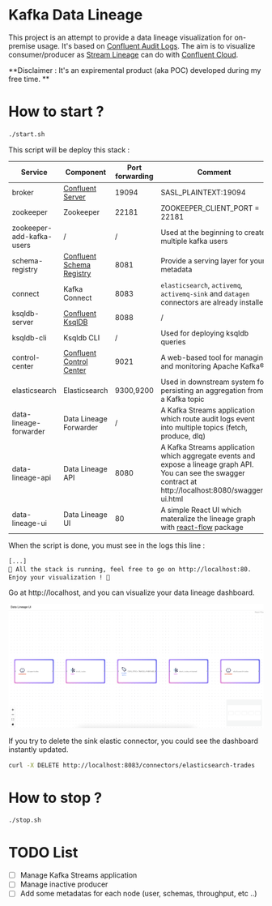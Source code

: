 # Kafka Data Lineage

This project is an attempt to provide a data lineage visualization for on-premise usage. It's based on [Confluent Audit Logs](https://docs.confluent.io/platform/current/security/audit-logs/audit-logs-concepts.html). The aim is to visualize consumer/producer as [Stream Lineage](https://docs.confluent.io/cloud/current/stream-governance/stream-lineage.html#summary-of-navigation-paths) can do with [Confluent Cloud](https://www.confluent.io/confluent-cloud/). 

**Disclaimer : It's an expiremental product (aka POC) developed during my free time. **

# How to start ? 

``` bash
./start.sh
```

This script will be deploy this stack :

| Service  | Component  | Port forwarding  |  Comment  |
|---|---|---|---|
| broker  | [Confluent Server](https://docs.confluent.io/platform/current/installation/available_packages.html#confluent-server)  | 19094  | SASL_PLAINTEXT:19094  |
| zookeeper  | Zookeeper  | 22181  | ZOOKEEPER_CLIENT_PORT = 22181  |
| zookeeper-add-kafka-users  | /  | /  | Used at the beginning to create multiple kafka users  |
| schema-registry  | [Confluent Schema Registry](https://docs.confluent.io/platform/current/schema-registry/index.html)  | 8081  | Provide a serving layer for your metadata  |
| connect  | Kafka Connect  | 8083  | `elasticsearch`, `activemq`, `activemq-sink` and `datagen` connectors are already installed  |
| ksqldb-server  | [Confluent KsqlDB](https://www.confluent.io/product/ksqldb/?utm_medium=sem&utm_source=google&utm_campaign=ch.sem_br.nonbrand_tp.prs_tgt.kafka_mt.xct_rgn.namer_lng.eng_dv.all_con.kafka-ksql&utm_term=ksqldb&creative=&device=c&placement=&gclid=Cj0KCQiAmaibBhCAARIsAKUlaKQeVOUGaFF1R6X9kII8WSjlXRss8WEap1o12Xl8PspVIGTTSspJ6XkaAvDEEALw_wcB)  | 8088  | /  |
| ksqldb-cli  | Ksqldb CLI |  /  | Used for deploying ksqldb queries   |
| control-center | [Confluent Control Center](https://docs.confluent.io/platform/current/control-center/index.html) |  9021  | A web-based tool for managing and monitoring Apache Kafka®.  |
| elasticsearch | Elasticsearch |  9300,9200  | Used in downstream system for persisting an aggregation from a Kafka topic |
| data-lineage-forwarder | Data Lineage Forwarder |  /  | A Kafka Streams application which route audit logs event into multiple topics (fetch, produce, dlq) |
| data-lineage-api | Data Lineage API |  8080  | A Kafka Streams application which aggregate events and expose a lineage graph API. You can see the swagger contract at http://localhost:8080/swagger-ui.html |
| data-lineage-ui | Data Lineage UI |  80 | A simple React UI which materalize the lineage graph with [react-flow](https://reactflow.dev/) package |

When the script is done, you must see in the logs this line :

``` logs
[...]
🚀 All the stack is running, feel free to go on http://localhost:80. Enjoy your visualization ! 🎉 
```

Go at http://localhost, and you can visualize your data lineage dashboard.

![lineage-ui](./resources/lineage-dashboard-visualization.png)

If you try to delete the sink elastic connector, you could see the dashboard instantly updated.

``` bash
curl -X DELETE http://localhost:8083/connectors/elasticsearch-trades
```

# How to stop ? 

``` bash
./stop.sh
```

# TODO List
- [ ] Manage Kafka Streams application
- [ ] Manage inactive producer
- [ ] Add some metadatas for each node (user, schemas, throughput, etc ..)